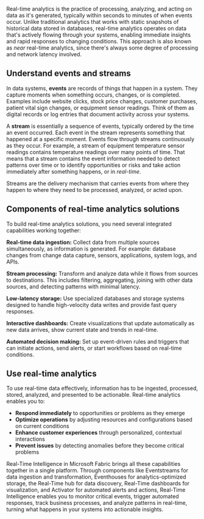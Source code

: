Real-time analytics is the practice of processing, analyzing, and acting on data as it's generated, typically within seconds to minutes of when events occur. Unlike traditional analytics that works with static snapshots of historical data stored in databases, real-time analytics operates on data that's actively flowing through your systems, enabling immediate insights and rapid responses to changing conditions. This approach is also known as *near* real-time analytics, since there's always some degree of processing and network latency involved.

## Understand events and streams

In data systems, **events** are records of things that happen in a system. They capture moments when something occurs, changes, or is completed. Examples include website clicks, stock price changes, customer purchases, patient vital sign changes, or equipment sensor readings. Think of them as digital records or log entries that document activity across your systems.  

A **stream** is essentially a sequence of events, typically ordered by the time an event occurred. Each event in the stream represents something that happened at a specific moment. Events flow through streams continuously as they occur. For example, a stream of equipment temperature sensor readings contains temperature readings over many points of time. That means that a stream contains the event information needed to detect patterns over time or to identify opportunities or risks and take action immediately after something happens, or in *real-time*. 

Streams are the delivery mechanism that carries events from where they happen to where they need to be processed, analyzed, or acted upon.

## Components of real-time analytics solutions

To build real-time analytics solutions, you need several integrated capabilities working together:

**Real-time data ingestion:** Collect data from multiple sources simultaneously, as information is generated. For example: database changes from change data capture, sensors, applications, system logs, and APIs.

**Stream processing:** Transform and analyze data while it flows from sources to destinations. This includes filtering, aggregating, joining with other data sources, and detecting patterns with minimal latency.

**Low-latency storage:** Use specialized databases and storage systems designed to handle high-velocity data writes and provide fast query responses.

**Interactive dashboards:** Create visualizations that update automatically as new data arrives, show current state and trends in real-time.

**Automated decision making:** Set up event-driven rules and triggers that can initiate actions, send alerts, or start workflows based on real-time conditions.

## Use real-time analytics

To use real-time data effectively, information has to be ingested, processed, stored, analyzed, and presented to be actionable. Real-time analytics enables you to:

- **Respond immediately** to opportunities or problems as they emerge
- **Optimize operations** by adjusting resources and configurations based on current conditions  
- **Enhance customer experiences** through personalized, contextual interactions
- **Prevent issues** by detecting anomalies before they become critical problems

Real-Time Intelligence in Microsoft Fabric brings all these capabilities together in a single platform. Through components like Eventstreams for data ingestion and transformation, Eventhouses for analytics-optimized storage, the Real-Time hub for data discovery, Real-Time dashboards for visualization, and Activator for automated alerts and actions, Real-Time Intelligence enables you to monitor critical events, trigger automated responses, track business processes, and analyze patterns in real-time, turning what happens in your systems into actionable insights.
